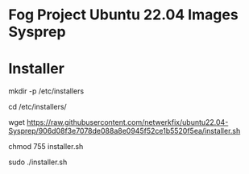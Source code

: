# Fog Project Ubuntu 22.04 Images Sysprep
# Installer

mkdir -p /etc/installers

cd /etc/installers/

wget https://raw.githubusercontent.com/netwerkfix/ubuntu22.04-Sysprep/906d08f3e7078de088a8e0945f52ce1b5520f5ea/installer.sh
  
chmod 755 installer.sh
  
sudo ./installer.sh
